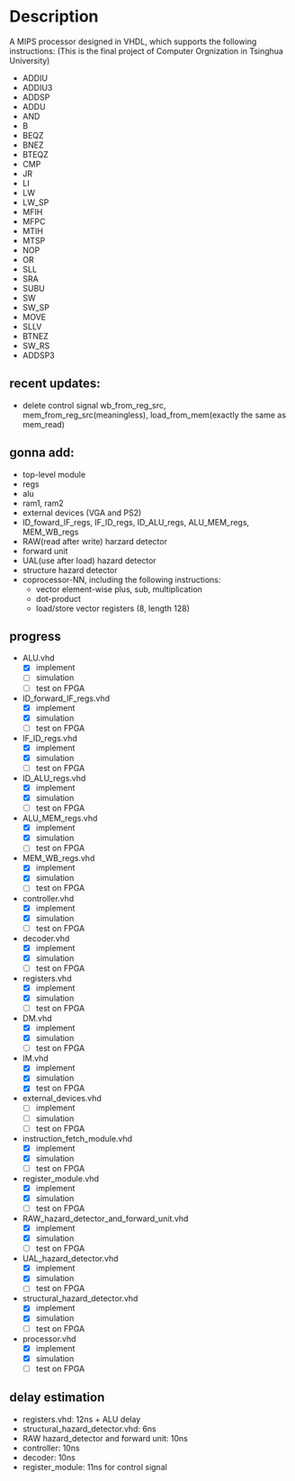 # Description
A MIPS processor designed in VHDL, which supports the following instructions: (This is the final project of Computer Orgnization in Tsinghua University)

- ADDIU 
- ADDIU3
- ADDSP
- ADDU
- AND
- B
- BEQZ
- BNEZ
- BTEQZ
- CMP
- JR
- LI
- LW
- LW_SP
- MFIH
- MFPC
- MTIH
- MTSP
- NOP
- OR
- SLL
- SRA
- SUBU
- SW
- SW_SP
- MOVE	
- SLLV	
- BTNEZ	
- SW_RS	
- ADDSP3

## recent updates:
- delete control signal wb_from_reg_src, mem_from_reg_src(meaningless), load_from_mem(exactly the same as mem_read)

## gonna add:
- top-level module
- regs
- alu
- ram1, ram2
- external devices (VGA and PS2)
- ID_foward_IF_regs, IF_ID_regs, ID_ALU_regs, ALU_MEM_regs, MEM_WB_regs
- RAW(read after write) harzard detector 
- forward unit
- UAL(use after load) hazard detector
- structure hazard detector
- coprocessor-NN, including the following instructions:
	* vector element-wise plus, sub, multiplication
	* dot-product
	* load/store vector registers (8, length 128)

## progress
- ALU.vhd
	* [x] implement 
	* [ ] simulation
	* [ ] test on FPGA
- ID_forward_IF_regs.vhd
	* [x] implement 
	* [x] simulation
	* [ ] test on FPGA
- IF_ID_regs.vhd
	* [x] implement 
	* [x] simulation
	* [ ] test on FPGA
- ID_ALU_regs.vhd
	* [x] implement 
	* [x] simulation
	* [ ] test on FPGA
- ALU_MEM_regs.vhd
	* [x] implement 
	* [x] simulation
	* [ ] test on FPGA
- MEM_WB_regs.vhd
	* [x] implement 
	* [x] simulation
	* [ ] test on FPGA
- controller.vhd
	* [x] implement 
	* [x] simulation
	* [ ] test on FPGA
- decoder.vhd
	* [x] implement 
	* [x] simulation
	* [ ] test on FPGA
- registers.vhd
	* [x] implement 
	* [x] simulation
	* [ ] test on FPGA
- DM.vhd
	* [x] implement 
	* [x] simulation
	* [ ] test on FPGA
- IM.vhd
	* [x] implement 
	* [x] simulation
	* [x] test on FPGA
- external_devices.vhd
	* [ ] implement 
	* [ ] simulation
	* [ ] test on FPGA
- instruction_fetch_module.vhd
	* [x] implement 
	* [x] simulation
	* [ ] test on FPGA
- register_module.vhd
	* [x] implement 
	* [x] simulation
	* [ ] test on FPGA
- RAW_hazard_detector_and_forward_unit.vhd
	* [x] implement 
	* [x] simulation
	* [ ] test on FPGA
- UAL_hazard_detector.vhd
	* [x] implement 
	* [x] simulation
	* [ ] test on FPGA
- structural_hazard_detector.vhd
	* [x] implement 
	* [x] simulation
	* [ ] test on FPGA
- processor.vhd
	* [x] implement 
	* [x] simulation
	* [ ] test on FPGA

## delay estimation
- registers.vhd: 12ns + ALU delay
- structural_hazard_detector.vhd: 6ns
- RAW hazard_detector and forward unit: 10ns
- controller: 10ns
- decoder: 10ns
- register_module: 11ns for control signal
